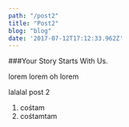 ```yaml
---
path: "/post2"
title: "Post2"
blog: "blog"
date: '2017-07-12T17:12:33.962Z'
---
```


 ###Your Story Starts With Us.

lorem lorem oh lorem

lalalal post 2

1. cośtam
2. cośtamtam